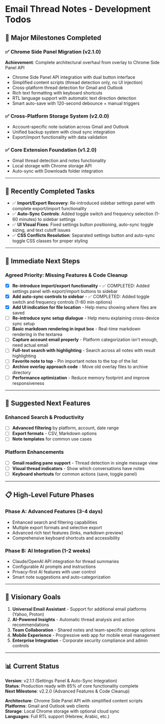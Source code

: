# Email Thread Notes - Development Todos

## 🎉 Major Milestones Completed

### ✅ Chrome Side Panel Migration (v2.1.0) 
**Achievement**: Complete architectural overhaul from overlay to Chrome Side Panel API
- Chrome Side Panel API integration with dual button interface
- Simplified content scripts (thread detection only, no UI injection)
- Cross-platform thread detection for Gmail and Outlook
- Rich text formatting with keyboard shortcuts
- RTL language support with automatic text direction detection
- Smart auto-save with 120-second debounce + manual triggers

### ✅ Cross-Platform Storage System (v2.0.0)
- Account-specific note isolation across Gmail and Outlook
- Unified backup system with cloud sync integration
- Export/import functionality with data validation

### ✅ Core Extension Foundation (v1.2.0)
- Gmail thread detection and notes functionality
- Local storage with Chrome storage API
- Auto-sync with Downloads folder integration

---

## 📝 Recently Completed Tasks

- ✅ **Import/Export Recovery**: Re-introduced sidebar settings panel with complete export/import functionality
- ✅ **Auto-Sync Controls**: Added toggle switch and frequency selection (1-60 minutes) to sidebar settings
- ✅ **UI Visual Fixes**: Fixed settings button positioning, auto-sync toggle sizing, and text cutoff issues
- ✅ **CSS Conflicts Resolution**: Separated settings button and auto-sync toggle CSS classes for proper styling

---

## 🚀 Immediate Next Steps

### Agreed Priority: Missing Features & Code Cleanup
- [x] **Re-introduce import/export functionality** - ✅ COMPLETED: Added settings panel with export/import buttons to sidebar
- [x] **Add auto-sync controls to sidebar** - ✅ COMPLETED: Added toggle switch and frequency controls (1-60 min options)
- [x] **Add UI indication for file location** - Help menu showing where files are saved
- [ ] **Re-introduce sync setup dialogue** - Help menu explaining cross-device sync setup
- [ ] **Basic markdown rendering in input box** - Real-time markdown rendering in the textarea
- [ ] **Capture account email properly** - Platform categorization isn't enough, need actual email
- [ ] **Full-text search with highlighting** - Search across all notes with result highlighting
- [ ] **Favorite note to top** - Pin important notes to the top of the list
- [ ] **Archive overlay approach code** - Move old overlay files to archive directory
- [ ] **Performance optimization** - Reduce memory footprint and improve responsiveness

---

## 🎯 Suggested Next Features

### Enhanced Search & Productivity
- [ ] **Advanced filtering** by platform, account, date range
- [ ] **Export formats** - CSV, Markdown options
- [ ] **Note templates** for common use cases

### Platform Enhancements  
- [ ] **Gmail reading pane support** - Thread detection in single message view
- [ ] **Visual thread indicators** - Show which conversations have notes
- [ ] **Keyboard shortcuts** for common actions (save, toggle panel)

---

## 📋 High-Level Future Phases

### Phase A: Advanced Features (3-4 days)
- Enhanced search and filtering capabilities
- Multiple export formats and selective export
- Advanced rich text features (links, markdown preview)
- Comprehensive keyboard shortcuts and accessibility

### Phase B: AI Integration (1-2 weeks)
- Claude/OpenAI API integration for thread summaries
- Configurable AI prompts and instructions
- Privacy-first AI features with user control
- Smart note suggestions and auto-categorization

---

## 🔮 Visionary Goals

1. **Universal Email Assistant** - Support for additional email platforms (Yahoo, Proton)
2. **AI-Powered Insights** - Automatic thread analysis and action recommendations  
3. **Team Collaboration** - Shared notes and team-specific storage options
4. **Mobile Experience** - Progressive web app for mobile email management
5. **Enterprise Integration** - Corporate security compliance and admin controls

---

## 📊 Current Status

**Version**: v2.1.1 (Settings Panel & Auto-Sync Integration)  
**Status**: Production ready with 85% of core functionality complete  
**Next Milestone**: v2.2.0 (Advanced Features & Code Cleanup)

**Architecture**: Chrome Side Panel API with simplified content scripts  
**Platforms**: Gmail and Outlook web clients  
**Storage**: Local Chrome storage with optional cloud sync  
**Languages**: Full RTL support (Hebrew, Arabic, etc.)